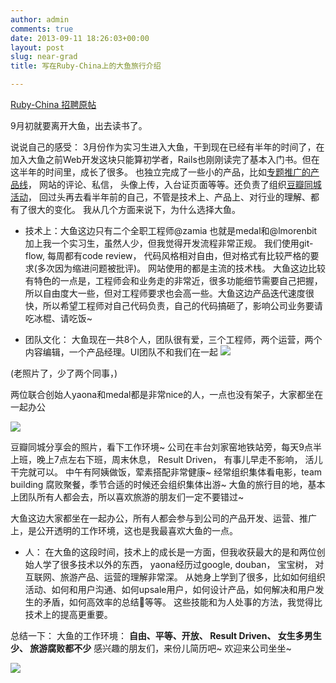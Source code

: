```yaml
---
author: admin
comments: true
date: 2013-09-11 18:26:03+00:00
layout: post
slug: near-grad
title: 写在Ruby-China上的大鱼旅行介绍

---
```

[Ruby-China 招聘原帖](http://ruby-china.org/topics/13268)


9月初就要离开大鱼，出去读书了。


说说自己的感受： 3月份作为实习生进入大鱼，干到现在已经有半年的时间了，在加入大鱼之前Web开发这块只能算初学者，Rails也刚刚读完了基本入门书。但在这半年的时间里，成长了很多。 也独立完成了一些小的产品，比如[专题推广的产品线](http://www.fishtrip.cn/promotions/XOkIauw-fhk)， 网站的评论、私信， 头像上传，入台证页面等等。还负责了组织[豆瓣同城活动](http://www.douban.com/event/18856966/)， 回过头再去看半年前的自己，不管是技术上、产品上、对行业的理解、都有了很大的变化。 我从几个方面来说下，为什么选择大鱼。



* 技术上：大鱼这边只有二个全职工程师@zamia 也就是medal和@lmorenbit加上我一个实习生，虽然人少，但我觉得开发流程非常正规。 我们使用git-flow, 每周都有code review， 代码风格相对自由，但对格式有比较严格的要求(多次因为缩进问题被批评)。 网站使用的都是主流的技术栈。 大鱼这边比较有特色的一点是，工程师会和业务走的非常近，很多功能细节需要自己把握，所以自由度大一些，但对工程师要求也会高一些。大鱼这边产品迭代速度很快，所以希望工程师对自己代码负责，自己的代码搞砸了，影响公司业务要请吃冰棍、请吃饭~


* 团队文化： 大鱼现在一共8个人，团队很有爱，三个工程师，两个运营，两个内容编辑，一个产品经理。UI团队不和我们在一起 ![](http://ww2.sinaimg.cn/bmiddle/a3d99c55jw1e6gu2g5b7lj21kw16o1kx.jpg)


(老照片了，少了两个同事，)



两位联合创始人yaona和medal都是非常nice的人，一点也没有架子，大家都坐在一起办公


![](http://ww4.sinaimg.cn/bmiddle/a3d99c55jw1e5arwkr2j0j20c80fqgnx.jpg)


豆瓣同城分享会的照片，看下工作环境~ 公司在丰台刘家窑地铁站旁，每天9点半上班，晚上7点左右下班，周末休息， Result Driven， 有事儿早走不影响， 活儿干完就可以。 中午有阿姨做饭，荤素搭配非常健康~ 经常组织集体看电影，team building 腐败聚餐，季节合适的时候还会组织集体出游~  大鱼的旅行目的地，基本上团队所有人都会去，所以喜欢旅游的朋友们一定不要错过~

大鱼这边大家都坐在一起办公，所有人都会参与到公司的产品开发、运营、推广上，是公开透明的工作环境，这也是我最喜欢大鱼的一点。

* 人：  在大鱼的这段时间，技术上的成长是一方面，但我收获最大的是和两位创始人学了很多技术以外的东西， yaona经历过google, douban， 宝宝树， 对互联网、旅游产品、运营的理解非常深。 从她身上学到了很多，比如如何组织活动、如何和用户沟通、如何upsale用户，如何设计产品，如何解决和用户发生的矛盾，如何高效率的总结等等。 这些技能和为人处事的方法，我觉得比技术上的提高更重要。

总结一下： 大鱼的工作环境： **自由、平等、开放、 Result Driven、 女生多男生少、 旅游腐败都不少**    感兴趣的朋友们，来份儿简历吧~   欢迎来公司坐坐~



![](https://encrypted-tbn3.gstatic.com/images?q=tbn:ANd9GcTzpI8Ab0B0AnI9jovwiK-yxI-IrpvwDtztBBPk246f1s0TsLRt)

